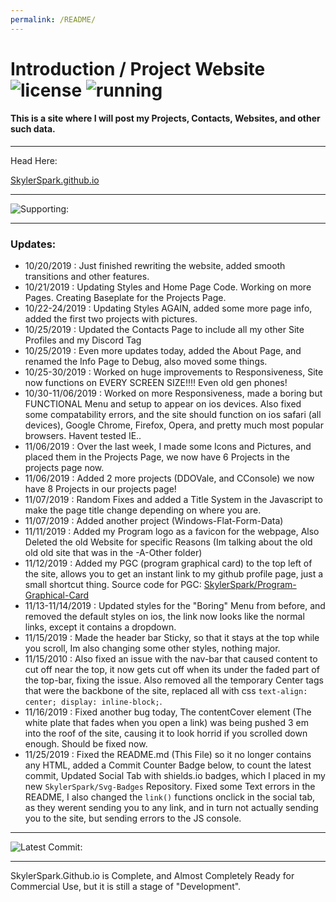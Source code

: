 ```yaml
---
permalink: /README/
---
```


# Introduction / Project Website ![license](https://img.shields.io/github/license/skylerspark/skylerspark.github.io?logo=github&label=License) ![running](https://img.shields.io/website?down_color=Critical&down_message=Not%20Running&label=Website%20Up%3F&up_color=Success&up_message=Running&url=https%3A%2F%2Fskylerspark.github.io)
#### This is a site where I will post my Projects, Contacts, Websites, and other such data.
***
Head Here:

[SkylerSpark.github.io](https://skylerspark.github.io)
***
![Supporting:](https://raw.githubusercontent.com/skylerspark/Svg-Badges/master/supporting.svg?sanitize=true)
***

### Updates:

* 10/20/2019 : Just finished rewriting the website, added smooth transitions and other features.
* 10/21/2019 : Updating Styles and Home Page Code. Working on more Pages. Creating Baseplate for the Projects Page.
* 10/22-24/2019 : Updating Styles AGAIN, added some more page info, added the first two projects with pictures.
* 10/25/2019 : Updated the Contacts Page to include all my other Site Profiles and my Discord Tag
* 10/25/2019 : Even more updates today, added the About Page, and renamed the Info Page to Debug, also moved some things.
* 10/25-30/2019 : Worked on huge improvements to Responsiveness, Site now functions on EVERY SCREEN SIZE!!!! Even old gen phones!
* 10/30-11/06/2019 : Worked on more Responsiveness, made a boring but FUNCTIONAL Menu and setup to appear on ios devices. Also fixed some compatability errors, and the site should function on ios safari (all devices), Google Chrome, Firefox, Opera, and pretty much most popular browsers. Havent tested IE..
* 11/06/2019 : Over the last week, I made some Icons and Pictures, and placed them in the Projects Page, we now have 6 Projects in the projects page now.
* 11/06/2019 : Added 2 more projects (DDOVale, and CConsole) we now have 8 Projects in our projects page!
* 11/07/2019 : Random Fixes and added a Title System in the Javascript to make the page title change depending on where you are.
* 11/07/2019 : Added another project (Windows-Flat-Form-Data)
* 11/11/2019 : Added my Program logo as a favicon for the webpage, Also Deleted the old Website for specific Reasons (Im talking about the old old old site that was in the -A-Other folder)
* 11/12/2019 : Added my PGC (program graphical card) to the top left of the site, allows you to get an instant link to my github profile page, just a small shortcut thing. Source code for PGC: [SkylerSpark/Program-Graphical-Card](https://github.com/skylerspark/Program-Graphical-Card)
* 11/13-11/14/2019 : Updated styles for the "Boring" Menu from before, and removed the default styles on ios, the link now looks like the normal links, except it contains a dropdown.
* 11/15/2019 : Made the header bar Sticky, so that it stays at the top while you scroll, Im also changing some other styles, nothing major.
* 11/15/2010 : Also fixed an issue with the nav-bar that caused content to cut off near the top, it now gets cut off when its under the faded part of the top-bar, fixing the issue. Also removed all the temporary Center tags that were the backbone of the site, replaced all with css `text-align: center; display: inline-block;`.
* 11/16/2019 : Fixed another bug today, The contentCover element (The white plate that fades when you open a link) was being pushed 3 em into the roof of the site, causing it to look horrid if you scrolled down enough. Should be fixed now.
* 11/25/2019 : Fixed the README.md (This File) so it no longer contains any HTML, added a Commit Counter Badge below, to count the latest commit, Updated Social Tab with shields.io badges, which I placed in my new `SkylerSpark/Svg-Badges` Repository. Fixed some Text errors in the README, I also changed the `link()` functions onclick in the social tab, as they werent sending you to any link, and in turn not actually sending you to the site, but sending errors to the JS console.
  
***
  
![Latest Commit:](https://img.shields.io/github/last-commit/skylerspark/skylerspark.github.io?color=success)

***

SkylerSpark.Github.io is Complete, and Almost Completely Ready for Commercial Use, but it is still a stage of "Development".
